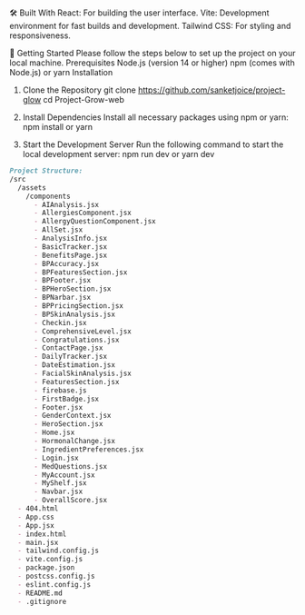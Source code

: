 🛠️ Built With
React: For building the user interface.
Vite: Development environment for fast builds and development.
Tailwind CSS: For styling and responsiveness.

🚀 Getting Started
Please follow the steps below to set up the project on your local machine.
Prerequisites
Node.js (version 14 or higher)
npm (comes with Node.js) or yarn
Installation
1. Clone the Repository
  git clone https://github.com/sanketjoice/project-glow
  cd Project-Grow-web

2. Install Dependencies
Install all necessary packages using npm or yarn:
  npm install
or
  yarn

4. Start the Development Server
Run the following command to start the local development server:
  npm run dev
or 
  yarn dev
```md
Project Structure: 
/src
  /assets
    /components
      - AIAnalysis.jsx
      - AllergiesComponent.jsx
      - AllergyQuestionComponent.jsx
      - AllSet.jsx
      - AnalysisInfo.jsx
      - BasicTracker.jsx
      - BenefitsPage.jsx
      - BPAccuracy.jsx
      - BPFeaturesSection.jsx
      - BPFooter.jsx
      - BPHeroSection.jsx
      - BPNarbar.jsx
      - BPPricingSection.jsx
      - BPSkinAnalysis.jsx
      - Checkin.jsx
      - ComprehensiveLevel.jsx
      - Congratulations.jsx
      - ContactPage.jsx
      - DailyTracker.jsx
      - DateEstimation.jsx
      - FacialSkinAnalysis.jsx
      - FeaturesSection.jsx
      - firebase.js
      - FirstBadge.jsx
      - Footer.jsx
      - GenderContext.jsx
      - HeroSection.jsx
      - Home.jsx
      - HormonalChange.jsx
      - IngredientPreferences.jsx
      - Login.jsx
      - MedQuestions.jsx
      - MyAccount.jsx
      - MyShelf.jsx
      - Navbar.jsx
      - OverallScore.jsx
  - 404.html
  - App.css
  - App.jsx
  - index.html
  - main.jsx
  - tailwind.config.js
  - vite.config.js
  - package.json
  - postcss.config.js
  - eslint.config.js
  - README.md
  - .gitignore

```
